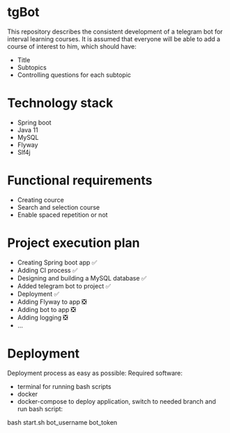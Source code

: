 # tgBot
This repository describes the consistent development of a telegram bot for interval learning courses.
It is assumed that everyone will be able to add a course of interest to him, which should have:
- Title
- Subtopics
- Controlling questions for each subtopic
# Technology stack
- Spring boot
- Java 11
- MySQL 
- Flyway
- Slf4j
# Functional requirements
- Creating cource
- Search and selection course 
- Enable spaced repetition or not

# Project execution plan
- Creating Spring boot app :white_check_mark:<br>
- Adding CI process :white_check_mark:<br>
- Designing and building a MySQL database :white_check_mark:<br>
- Added telegram bot to project :white_check_mark:<br>
- Deployment :white_check_mark:<br> 
- Adding Flyway to app :negative_squared_cross_mark:<br> 
- Adding bot to app :negative_squared_cross_mark:<br>
- Adding logging :negative_squared_cross_mark:<br>
- ...

# Deployment
Deployment process as easy as possible:
Required software:
- terminal for running bash scripts
- docker
- docker-compose
to deploy application, switch to needed branch and run bash script:

bash start.sh bot_username bot_token 
